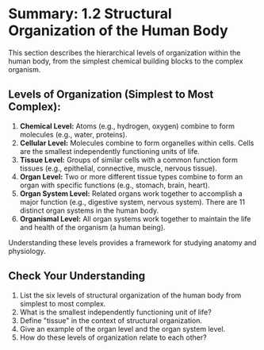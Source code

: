 # Summary: 1.2 Structural Organization of the Human Body

This section describes the hierarchical levels of organization within the human body, from the simplest chemical building blocks to the complex organism.

## Levels of Organization (Simplest to Most Complex):

1.  **Chemical Level:** Atoms (e.g., hydrogen, oxygen) combine to form molecules (e.g., water, proteins).
2.  **Cellular Level:** Molecules combine to form organelles within cells. Cells are the smallest independently functioning units of life.
3.  **Tissue Level:** Groups of similar cells with a common function form tissues (e.g., epithelial, connective, muscle, nervous tissue).
4.  **Organ Level:** Two or more different tissue types combine to form an organ with specific functions (e.g., stomach, brain, heart).
5.  **Organ System Level:** Related organs work together to accomplish a major function (e.g., digestive system, nervous system). There are 11 distinct organ systems in the human body.
6.  **Organismal Level:** All organ systems work together to maintain the life and health of the organism (a human being).

Understanding these levels provides a framework for studying anatomy and physiology.

## Check Your Understanding

1.  List the six levels of structural organization of the human body from simplest to most complex.
2.  What is the smallest independently functioning unit of life?
3.  Define "tissue" in the context of structural organization.
4.  Give an example of the organ level and the organ system level.
5.  How do these levels of organization relate to each other?
